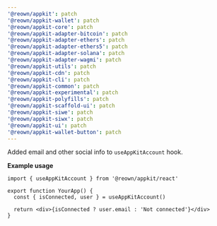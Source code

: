 ```yaml
---
'@reown/appkit': patch
'@reown/appkit-wallet': patch
'@reown/appkit-core': patch
'@reown/appkit-adapter-bitcoin': patch
'@reown/appkit-adapter-ethers': patch
'@reown/appkit-adapter-ethers5': patch
'@reown/appkit-adapter-solana': patch
'@reown/appkit-adapter-wagmi': patch
'@reown/appkit-utils': patch
'@reown/appkit-cdn': patch
'@reown/appkit-cli': patch
'@reown/appkit-common': patch
'@reown/appkit-experimental': patch
'@reown/appkit-polyfills': patch
'@reown/appkit-scaffold-ui': patch
'@reown/appkit-siwe': patch
'@reown/appkit-siwx': patch
'@reown/appkit-ui': patch
'@reown/appkit-wallet-button': patch
---
```


Added email and other social info to `useAppKitAccount` hook.

**Example usage**

```tsx
import { useAppKitAccount } from '@reown/appkit/react'

export function YourApp() {
  const { isConnected, user } = useAppKitAccount()

  return <div>{isConnected ? user.email : 'Not connected'}</div>
}
```